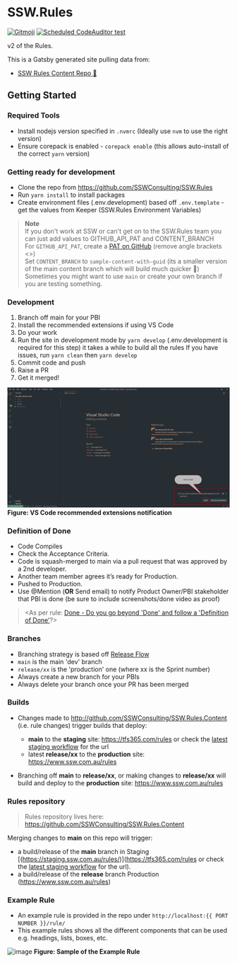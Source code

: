 # SSW.Rules

[![Gitmoji](https://img.shields.io/badge/gitmoji-%20😜%20😍-FFDD67.svg?style=flat-square)](https://gitmoji.dev) [![Scheduled CodeAuditor test](https://github.com/SSWConsulting/SSW.Rules/actions/workflows/codeauditor-test.yml/badge.svg?event=schedule)](https://github.com/SSWConsulting/SSW.Rules/actions/workflows/codeauditor-test.yml)


v2 of the Rules.

This is a Gatsby generated site pulling data from:
- [SSW Rules Content Repo 📜](https://github.com/SSWConsulting/SSW.Rules.Content)


## Getting Started

### Required Tools
- Install nodejs version specified in `.nvmrc` (Ideally use `nvm` to use the right version)
- Ensure corepack is enabled - `corepack enable` (this allows auto-install of the correct `yarn` version)

### Getting ready for development
- Clone the repo from https://github.com/SSWConsulting/SSW.Rules
- Run `yarn install` to install packages
- Create environment files (.env.development) based off `.env.template` - get the values from Keeper (SSW.Rules Environment Variables)

> **Note**  
> If you don't work at SSW or can't get on to the SSW.Rules team you can just add values to GITHUB_API_PAT and CONTENT_BRANCH  
> For `GITHUB_API_PAT`, create a [PAT on GitHub](https://docs.github.com/en/enterprise-server@3.4/authentication/keeping-your-account-and-data-secure/creating-a-personal-access-token) (remove angle brackets <>)  
> Set `CONTENT_BRANCH` to `sample-content-with-guid` (its a smaller version of the main content branch which will build much quicker 🙂)
> Sometimes you might want to use `main` or create your own branch if you are testing something.


### Development
1. Branch off main for your PBI
2. Install the recommended extensions if using VS Code
3. Do your work
4. Run the site in development mode by `yarn develop` (.env.development is required for this step) it takes a while to build all the rules
   If you have issues, run `yarn clean` then `yarn develop`
5. Commit code and push
6. Raise a PR
7. Get it merged!

![recommended extensions notification](_docs/img/vs-code-recommended-extensions.png)
**Figure: VS Code recommended extensions notification**

### Definition of Done

- Code Compiles
- Check the Acceptance Criteria.
- Code is squash-merged to main via a pull request that was approved by a 2nd developer.
- Another team member agrees it’s ready for Production.
- Pushed to Production.
- Use @Mention (**OR** Send email) to notify Product Owner/PBI stakeholder that PBI is done (be sure to include screenshots/done video as proof) 

> <As per rule: [Done - Do you go beyond 'Done' and follow a 'Definition of Done'](https://rules.ssw.com.au/done-do-you-go-beyond-done-and-follow-a-definition-of-done)?>

### Branches
- Branching strategy is based off [Release Flow](https://docs.microsoft.com/en-us/azure/devops/learn/devops-at-microsoft/release-flow) 
- `main` is the main 'dev' branch
- `release/xx` is the 'production' one (where xx is the Sprint number)
- Always create a new branch for your PBIs 
- Always delete your branch once your PR has been merged

### Builds
- Changes made to http://github.com/SSWConsulting/SSW.Rules.Content (i.e. rule changes) trigger builds that deploy:
  - **main** to the **staging** site: https://tfs365.com/rules or check the [latest staging workflow](https://github.com/SSWConsulting/SSW.Rules/actions/workflows/build-deploy-staging.yml) for the url
  - latest **release/xx** to the **production** site: https://www.ssw.com.au/rules
  
- Branching off **main** to **release/xx**, or making changes to **release/xx** will build and deploy to the **production** site: https://www.ssw.com.au/rules


### Rules repository

> Rules repository lives here: https://github.com/SSWConsulting/SSW.Rules.Content

Merging changes to **main** on this repo will trigger:
- a build/release of the **main** branch in Staging [(https://staging.ssw.com.au/rules/)](https://tfs365.com/rules or check the [latest staging workflow](https://github.com/SSWConsulting/SSW.Rules/actions/workflows/build-deploy-staging.yml) for the url).
- a build/release of the **release** branch Production (https://www.ssw.com.au/rules)

### Example Rule
- An example rule is provided in the repo under `http://localhost:{{ PORT NUMBER }}/rule/`
- This example rules shows all the different components that can be used e.g. headings, lists, boxes, etc.

![image](https://github.com/user-attachments/assets/537ff78a-7e3c-4080-9038-e8ab0c90cab8)
**Figure: Sample of the Example Rule**
